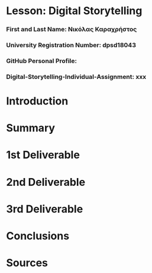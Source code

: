# Lesson: Digital Storytelling

### First and Last Name: Νικόλας Καραχρήστος
### University Registration Number: dpsd18043 
### GitHub Personal Profile: 
### Digital-Storytelling-Individual-Assignment: xxx

# Introduction



# Summary


# 1st Deliverable


# 2nd Deliverable


# 3rd Deliverable 


# Conclusions


# Sources
